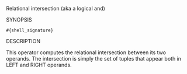 
Relational intersection (aka a logical and)

SYNOPSIS

    #{shell_signature}

DESCRIPTION

This operator computes the relational intersection between its two 
operands. The intersection is simply the set of tuples that appear both
in LEFT and RIGHT operands.

